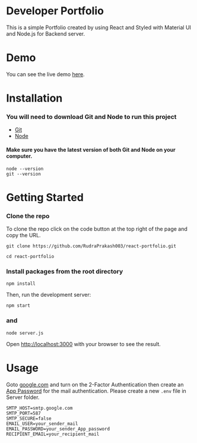 # Developer Portfolio

This is a simple Portfolio created by using React and Styled with Material UI and Node.js for Backend server.

# Demo


You can see the live demo [here](https://6656c205f3ad335001e1e8f5--rudra-prakash-portfolio.netlify.app/).

# Installation

### You will need to download Git and Node to run this project

- [Git](https://git-scm.com/downloads)
- [Node](https://nodejs.org/en/download/)

#### Make sure you have the latest version of both Git and Node on your computer.

```
node --version
git --version
```

# Getting Started

### Clone the repo

To clone the repo click on the code button at the top right of the page and copy the URL.

```
git clone https://github.com/RudraPrakash003/react-portfolio.git

cd react-portfolio
```

### Install packages from the root directory

```
npm install
```

Then, run the development server:

```
npm start
```
### and
```
node server.js
```

Open [http://localhost:3000](http://localhost:3000) with your browser to see the result.


# Usage

Goto [google.com](https://myaccount.google.com/security) and turn on the 2-Factor Authentication then create an [App Password](https://myaccount.google.com/apppasswords) for the mail authentication. 
Please create a new `.env` file in Server folder.

```env
SMTP_HOST=smtp.google.com
SMTP_PORT=587
SMTP_SECURE=false
EMAIL_USER=your_sender_mail
EMAIL_PASSWORD=your_sender_App_password
RECIPIENT_EMAIL=your_recipient_mail
```





